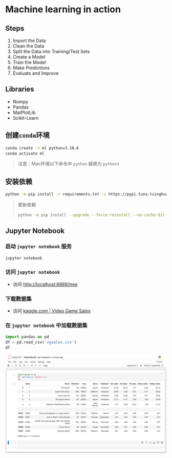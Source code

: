 # Machine learning in action

## Steps

1. Import the Data
2. Clean the Data
3. Split the Data into Training/Test Sets
4. Create a Model
5. Train the Model
6. Make Predictions
7. Evaluate and Improve

## Libraries

- Numpy
- Pandas
- MatPlotLib
- Scikit-Learn

## 创建`conda`环境

```bash
conda create -n ml python=3.10.6
conda activate ml
```

> 注意：Mac环境以下命令中 `python` 替换为 `python3`

## 安装依赖

```bash
python -m pip install -r requirements.txt -i https://pypi.tuna.tsinghua.edu.cn/simple
```

> 更新依赖
> ```bash
> python -m pip install --upgrade --force-reinstall --no-cache-dir --no-warn-script-location -r requirements.txt -i https://pypi.tuna.tsinghua.edu.cn/simple
> ```

## Jupyter Notebook

### 启动 `jupyter notebook` 服务

```bash
jupyter notebook
```

### 访问 `jupyter notebook`

- 访问 [http://localhost:8888/tree](http://localhost:8888/tree)

### 下载数据集

- 访问 [kaggle.com | Video Game Sales](https://www.kaggle.com/datasets/gregorut/videogamesales)

### 在 `jupyter notebook` 中加载数据集

```python
import pandas as pd
df = pd.read_csv('vgsales.csv')
df
```

![](./images/jupyter-notebook_load_csv.png)